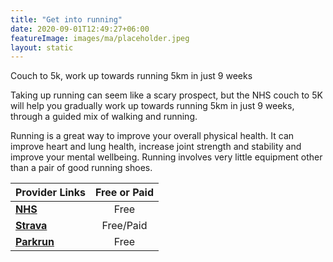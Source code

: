 ```yaml
---
title: "Get into running"
date: 2020-09-01T12:49:27+06:00
featureImage: images/ma/placeholder.jpeg
layout: static
---
```


Couch to 5k, work up towards running 5km in just 9 weeks

Taking up running can seem like a scary prospect, but the NHS couch to 5K will help you gradually work up towards running 5km in just 9 weeks, through a guided mix of walking and running.

Running is a great way to improve your overall physical health. It can improve heart and lung health, increase joint strength and stability and improve your mental wellbeing. Running involves very little equipment other than a pair of good running shoes.

| Provider Links      | Free or Paid  |  
| :-----------          | :--------------:      |  
| [**NHS**](https://www.nhs.uk/live-well/exercise/running-and-aerobic-exercises/get-running-with-couch-to-5k/) | Free | 
| [**Strava**](https://www.strava.com/) | Free/Paid | 
| [**Parkrun**](https://www.parkrun.org.uk/) | Free | 
  

<br/><br/>






